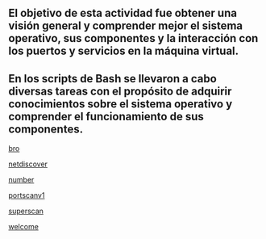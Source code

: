 ## El objetivo de esta actividad fue obtener una visión general y comprender mejor el sistema operativo, sus componentes y la interacción con los puertos y servicios en la máquina virtual.

## En los scripts de Bash se llevaron a cabo diversas tareas con el propósito de adquirir conocimientos sobre el sistema operativo y comprender el funcionamiento de sus componentes.

[bro](https://github.com/JaRoCal/PIA_LAB_PC/blob/dfd9d8c1e9f58169d212dac548fa73b3577438d3/Scripting%20en%20Bash/bro.sh)

[netdiscover]()

[number]()

[portscanv1]()

[superscan]()

[welcome]()
